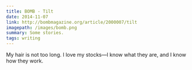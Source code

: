 ```yaml
---
title: BOMB - Tilt
date: 2014-11-07
link: http://bombmagazine.org/article/2000007/tilt
imagepath: /images/bomb.png
summary: Some stories.
tags: writing
---
```

My hair is not too long. I love my stocks—I know what they are, and I know how they work. 
